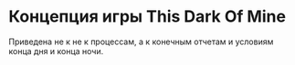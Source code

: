 #  Концепция игры This Dark Of Mine
Приведена не к не к процессам, а к конечным отчетам и условиям конца дня и конца ночи.

